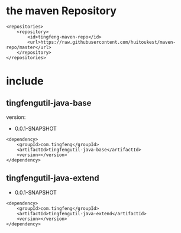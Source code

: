 # the maven Repository

    <repositories>
        <repository>
            <id>tingfeng-maven-repo</id>
            <url>https://raw.githubusercontent.com/huitoukest/maven-repo/master</url>
        </repository>
    </repositories>
    
# include
## tingfengutil-java-base
version:
- 0.0.1-SNAPSHOT

```
<dependency>
    <groupId>com.tingfeng</groupId>
    <artifactId>tingfengutil-java-base</artifactId>
    <version></version>
</dependency>
```        


## tingfengutil-java-extend
- 0.0.1-SNAPSHOT

```
<dependency>
    <groupId>com.tingfeng</groupId>
    <artifactId>tingfengutil-java-extend</artifactId>
    <version></version>
</dependency>
```        